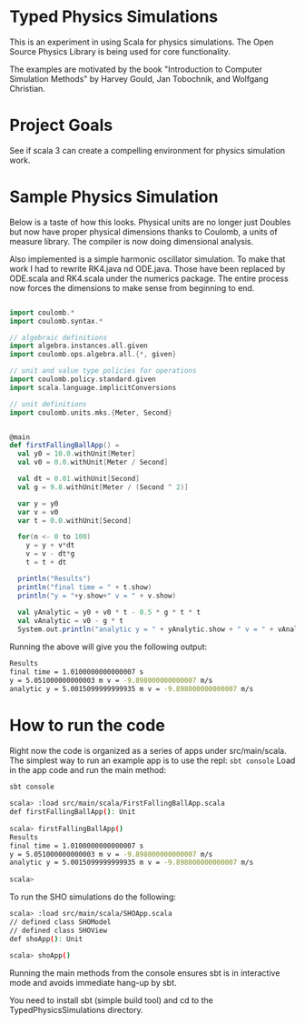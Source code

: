 # Typed Physics Simulations
This is an experiment in using Scala for physics simulations.  The Open Source Physics Library is being
used for core functionality.

The examples are motivated by the book "Introduction to Computer Simulation Methods" by Harvey Gould, Jan Tobochnik, and Wolfgang Christian.

# Project Goals

See if scala 3 can create a compelling environment for physics simulation work.


# Sample Physics Simulation

Below is a taste of how this looks.  Physical units are
no longer just Doubles but now have proper physical dimensions thanks to Coulomb, a units of measure library.  The compiler is now
doing dimensional analysis. 

Also implemented is a simple harmonic oscillator simulation.  To make that work I had to rewrite RK4.java nd ODE.java.  Those have been
replaced by ODE.scala and RK4.scala under the numerics package.  The entire process now forces the dimensions
to make sense from beginning to end.

```scala

import coulomb.*
import coulomb.syntax.*

// algebraic definitions
import algebra.instances.all.given
import coulomb.ops.algebra.all.{*, given}

// unit and value type policies for operations
import coulomb.policy.standard.given
import scala.language.implicitConversions

// unit definitions
import coulomb.units.mks.{Meter, Second}


@main
def firstFallingBallApp() =
  val y0 = 10.0.withUnit[Meter]
  val v0 = 0.0.withUnit[Meter / Second]

  val dt = 0.01.withUnit[Second]
  val g = 9.8.withUnit[Meter / (Second ^ 2)]

  var y = y0
  var v = v0
  var t = 0.0.withUnit[Second]

  for(n <- 0 to 100)
    y = y + v*dt
    v = v - dt*g
    t = t + dt

  println("Results")
  println("final time = " + t.show)
  println("y = "+y.show+" v = " + v.show)
  
  val yAnalytic = y0 + v0 * t - 0.5 * g * t * t
  val vAnalytic = v0 - g * t
  System.out.println("analytic y = " + yAnalytic.show + " v = " + vAnalytic.show)

```
Running the above will give you the following output:
```bash
Results
final time = 1.0100000000000007 s
y = 5.051000000000003 m v = -9.898000000000007 m/s
analytic y = 5.0015099999999935 m v = -9.898000000000007 m/s
```

# How to run the code

Right now the code is organized as a series of apps under src/main/scala.  The simplest way to
run an example app is to use the repl:
`sbt console`
Load in the app code and run the main method:
```bash
sbt console
                                                                                
scala> :load src/main/scala/FirstFallingBallApp.scala
def firstFallingBallApp(): Unit
                                                                                
scala> firstFallingBallApp()
Results
final time = 1.0100000000000007 s
y = 5.051000000000003 m v = -9.898000000000007 m/s
analytic y = 5.0015099999999935 m v = -9.898000000000007 m/s
                                                                                
scala> 

```

To run the SHO simulations do the following:
```bash
scala> :load src/main/scala/SHOApp.scala
// defined class SHOModel
// defined class SHOView
def shoApp(): Unit
                                                                                
scala> shoApp()

```
Running the main methods from the console ensures sbt is in interactive mode and avoids
immediate hang-up by sbt.

You need to install sbt (simple build tool) and cd to the TypedPhysicsSimulations directory.
